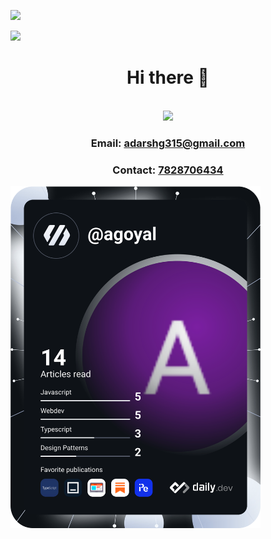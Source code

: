 ![](https://img.shields.io/badge/webapp-personal-blue?style=for-the-badge&logo=react)
<!-- ![](https://img.shields.io/badge/Follow-grey?style=for-the-badge&logo=twitter) -->
![](https://img.shields.io/twitter/follow/_Adarsh_Goyal_?style=social)

<h1 align="center" style="border-bottom: none">Hi there 👋</h1>
<!-- <h2 align="center" >I am a computer science graduate who loves to learn and explore different possibilities in the technology.</h2>-->
<!-- <h2 align="center"> Open for full time job opprtunities as a software developer</h2>-->

<!--<p align="center">
 <a href="https://drive.google.com/file/d/1wBd7tiB0FrbTjiJqXHB3sqiBBX8uzBUh/view?usp=sharing">
   <img src="/1e4ed6ace0977ce.png" alt="Resume"/>
 </a>
</p>
-->
<p align="center">
 <br />
 <img src="https://github-readme-stats.vercel.app/api?username=adarshg315&show_icons=true" />
 <h3 align="center"> Email: <a href="mailto:adarshg315@gmail.com">adarshg315@gmail.com</a></h3>
 <h3 align="center"> Contact: <a href="tel:+9178287064354">7828706434</a></h3>
</p>


<a href="https://app.daily.dev/agoyal"><img src="https://github.com/Adarshg315/Adarshg315/blob/master/devcard.svg" width="400" alt="Adarsh Goyal's Dev Card"/></a>

